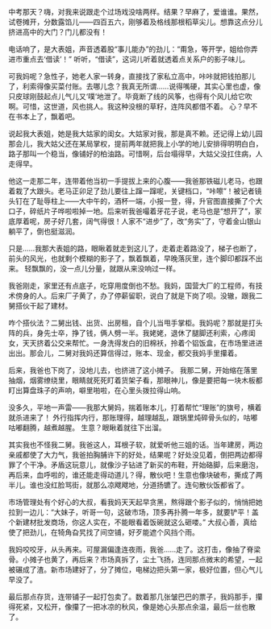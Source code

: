中考那天？嗨，对我来说跟走个过场戏没啥两样。结果？早麻了，爱谁谁。果然，试卷摊开，分数露馅儿——四百五六，刚够着及格线那根稻草尖儿。想靠这点分儿挤进高中的大门？门儿都没有！

电话响了，是大表姐，声音透着股“事儿能办”的劲儿：“甭急，等开学，姐给你弄进市重点去‘借读’！” 听听，“借读”，这词儿听着就透着点关系户的影子味儿。

可我妈呢？急性子，她老人家一转身，直接找了家私立高中，咔咔就把钱拍那儿了，利索得像买菜付账。去哪儿念？我真无所谓……说得嘴硬，其实心里也虚，像只皮球刚鼓起点儿气儿又‘噗’地泄了。毕竟断了线的风筝，也得有个风儿给它吹啊。可惜，这世道，风也挑人。我这种没根的草籽，连阵风都借不着。 心？早不在书本上了，飘着吧。

说起我大表姐，她是我大姑家的闺女。大姑家对我，那是真不赖。还记得上幼儿园那会儿，我大姑父还在某局掌权，提前两年就把我上小学的地儿安排得明明白白，路子那叫一个稳当，像铺好的柏油路。可惜啊，后台塌得早，大姑父没扛住病，人走得早。

他这一走那二年，连带着他当初一手提拔上来的心腹——我爸那铁磁儿老马，也跟着栽了大跟头。老马正卯足了劲儿要往上蹿一蹿呢，关键档口，“咔嚓”！被记者镜头钉在了耻辱柱上——大中午的，酒杯一端，小报一登，得，升官图直接撕了个大口子，碎纸片子哗啦啦掉一地。后来听我爸嘬着牙花子说，老马也是“想开了”，家底厚着呢，房子好几套，阔气得很！人家不“进步”了，改“务实”了，守着金山银山躺平了，倒也挺滋润。

只是……我那大表姐的路，眼瞅着就走到这儿了，走着走着路没了，梯子也断了，前头的风光，也就剩个模糊的影子了，飘着飘着，早晚落灰里，连个脚印都踩不出来。 轻飘飘的，没一点儿分量，就跟从来没响过一样。

我爸刚走，家里还有点底子，吃穿用度倒也不愁。我妈，国营大厂的工程师，有技术傍身的人。后来厂子黄了，办了停薪留职，说白了就是下岗了呗。没辙，跟我二舅搭伙干起了建材。

咋个搭伙法？二舅出钱、出货、出房租，自个儿当甩手掌柜。我妈呢？那就是打头阵的兵，身先士卒，挣了钱，俩人劈一半。我姥姥，退休了腿脚还利索，心疼闺女，天天挤着公交来帮忙。一身洗得发白的旧棉袄，拎着个铝饭盒，在市场里进进出出。那会儿，二舅对我妈还算信得过，账本、现金，都交我妈手里攥着。

后来，我爸也下岗了，没地儿去，也挤进了这小摊子。 我那二舅，开始缩在落里抽烟，烟雾缭绕里，眼睛就死死盯着货架子看，那眼神儿，像是要把每一块木板都盯出算盘珠子的声响，噼里啪啦，在心里头拨拉得山响。

没多久，平地一声雷——我那大舅妈，揣着账本儿，打着帮忙“理账”的旗号，横着就杀进来了！ 外行指挥内行，那账理得，越理越乱，跟锅里炖碎骨头似的，咕嘟咕嘟翻腾，越煮越腥。 生意？眼瞅着就往下出溜。

其实我也不怪我二舅。我爸这人，耳根子软，就爱听他三姐的话。当年建房，两边亲戚都使了大力气，我爸拍胸脯许下的好处，结果呢？好处没见着，倒把两边都得罪了个干净。矛盾这玩意儿，就像沙子钻进了新买的布鞋，开始硌脚，后来磨泡，再后来，血呼啦的，谁还能走得动道儿？得，散伙吧！生意也像块破布，撕成了两半儿。谁也没红脸骂街，就那么凉飕飕地，分道扬镳了。连句散伙饭都省了。

市场管理处有个好心的大叔，看我妈天天起早贪黑，熬得跟个影子似的，悄悄把她拉到一边儿：“大妹子，听哥一句，这破市场，顶多再扑腾一年多，就要铲平！盖个新建材批发商场，你这人实在，不能眼看着饭碗就这么砸喽。” 大叔心善，真给使了把劲儿，在犄角旮旯找了间空铺，好歹能遮个风挡个雨。

我妈咬咬牙，从头再来。可屋漏偏逢连夜雨，我爸……走了。这打击，像抽了脊梁骨。小摊子也黄了，再后来？市场真拆了，尘土飞扬，连同那点微末的希望，一起被碾成了渣。新市场建好了，分了摊位，电梯边把头第一家，极好位置，但心气儿早没了。

最后那点存货，连带铺子一起打包卖了。数着那几张皱巴巴的票子，我妈那手，攥得死紧，又松开，像攥了一把冰凉的秋风，像是她心头那点余温，最后一丝也散了。
